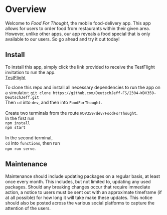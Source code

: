 # Overview

Welcome to _Food For Thought_, the mobile food-delivery app. This app allows for users to order food from restaurants within their given area. However, unlike other apps, our app reveals a food special that is only available to our users. So go ahead and try it out today!

## Install

To install this app, simply click the link provided to receive the TestFlight invitation to run the app.
<br />
[TestFlight](#)

To clone this repo and install all necessary dependencies to run the app on a simulator:
`git clone https://github.com/DeutschJeff-FS/2304-WDV359-DeutschJeff.git`
<br />
Then `cd` into `dev`, and then into `FoodForThought`.
<br />
<br />
Create two terminals from the route `WDV359/dev/FoodForThought`.
<br />
In the first run <br />
`npm install` <br />
`npm start`
<br />
<br />
In the second terminal, <br /> `cd` into `functions`, then run <br/>
`npm run serve`.

## Maintenance

Maintenance should include updating packages on a regular basis, at least once every month. This includes, but not limited to, updating any used packages. Should any breaking changes occur that require immediate action, a notice to users must be sent out with an approximate timeframe (if at all possible) for how long it will take make these updates. This notice should also be posted across the various social platforms to capture the attention of the users.
